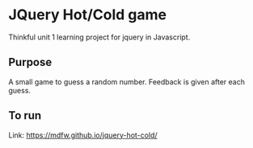 # JQuery Hot/Cold game

Thinkful unit 1 learning project for jquery in Javascript.

## Purpose
A small game to guess a random number. Feedback is given after each guess.

## To run
Link: https://mdfw.github.io/jquery-hot-cold/